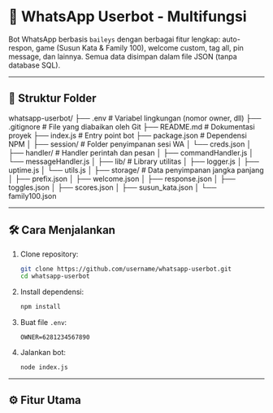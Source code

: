 # 🤖 WhatsApp Userbot - Multifungsi

Bot WhatsApp berbasis `baileys` dengan berbagai fitur lengkap: auto-respon, game (Susun Kata & Family 100), welcome custom, tag all, pin message, dan lainnya. Semua data disimpan dalam file JSON (tanpa database SQL).

---

## 📂 Struktur Folder

whatsapp-userbot/ ├── .env # Variabel lingkungan (nomor owner, dll) ├── .gitignore # File yang diabaikan oleh Git ├── README.md # Dokumentasi proyek ├── index.js # Entry point bot ├── package.json # Dependensi NPM │ ├── session/ # Folder penyimpanan sesi WA │ └── creds.json │ ├── handler/ # Handler perintah dan pesan │ ├── commandHandler.js │ └── messageHandler.js │ ├── lib/ # Library utilitas │ ├── logger.js │ ├── uptime.js │ └── utils.js │ ├── storage/ # Data penyimpanan jangka panjang │ ├── prefix.json │ ├── welcome.json │ ├── response.json │ ├── toggles.json │ ├── scores.json │ ├── susun_kata.json │ └── family100.json

---

## 🛠️ Cara Menjalankan

1. Clone repository:
    ```bash
    git clone https://github.com/username/whatsapp-userbot.git
    cd whatsapp-userbot
    ```

2. Install dependensi:
    ```bash
    npm install
    ```

3. Buat file `.env`:
    ```env
    OWNER=6281234567890
    ```

4. Jalankan bot:
    ```bash
    node index.js
    ```

---

## ⚙️ Fitur Utama


